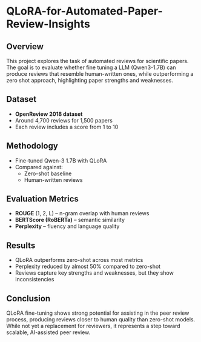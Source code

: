 # QLoRA-for-Automated-Paper-Review-Insights
## Overview
This project explores the task of automated reviews for scientific papers.  
The goal is to evaluate whether fine tuning a LLM (Qwen3-1.7B) can produce reviews that resemble human-written ones, while outperforming a zero shot approach, highlighting paper strengths and weaknesses.  

## Dataset
- **OpenReview 2018 dataset**  
- Around 4,700 reviews for 1,500 papers  
- Each review includes a score from 1 to 10

## Methodology
- Fine-tuned Qwen-3 1.7B with QLoRA 
- Compared against:
  - Zero-shot baseline
  - Human-written reviews

## Evaluation Metrics
- **ROUGE** (1, 2, L) – n-gram overlap with human reviews  
- **BERTScore (RoBERTa)** – semantic similarity  
- **Perplexity** – fluency and language quality  

## Results
- QLoRA outperforms zero-shot across most metrics  
- Perplexity reduced by almost 50% compared to zero-shot  
- Reviews capture key strengths and weaknesses, but they show inconsistencies  

## Conclusion
QLoRA fine-tuning shows strong potential for assisting in the peer review process, producing reviews closer to human quality than zero-shot models. While not yet a replacement for reviewers, it represents a step toward scalable, AI-assisted peer review.  

